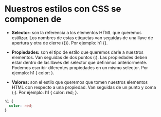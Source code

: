 # Nuestros estilos con CSS se componen de

- **Selector:** son la referencia a los elementos HTML que queremos estilizar. Los nombres de estas etiquetas van seguidas de una llave de apertura y otra de cierre ({}). Por ejemplo: h1 {}.

- **Propiedades:** son el tipo de estilo que queremos darle a nuestros elementos. Van seguidas de dos puntos (:). Las propiedades deben estar dentro de las llaves del selector que definimos anteriormente. Podemos escribir diferentes propiedades en un mismo selector. Por ejemplo: h1 { color: }.

- **Valores:** son el estilo que queremos que tomen nuestros elementos HTML con respecto a una propiedad. Van seguidas de un punto y coma (;). Por ejemplo: h1 { color: red; }.

```css
h1 {
  color: red;
}
```
